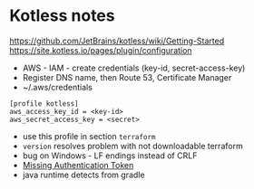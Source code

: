 # Kotless notes

https://github.com/JetBrains/kotless/wiki/Getting-Started
https://site.kotless.io/pages/plugin/configuration

- AWS - IAM - create credentials (key-id, secret-access-key)
- Register DNS name, then Route 53, Certificate Manager
- ~/.aws/credentials
```
[profile kotless]
aws_access_key_id = <key-id>
aws_secret_access_key = <secret>
```
- use this profile in section `terraform`
- `version` resolves problem with not downloadable terraform
- bug on Windows - LF endings instead of CRLF
- [Missing Authentication Token](https://coderoad.ru/45619045/Обработка-Missing-Authentication-Token-после-настройки-AWS-Lambda-с-помощью)
- java runtime detects from gradle
